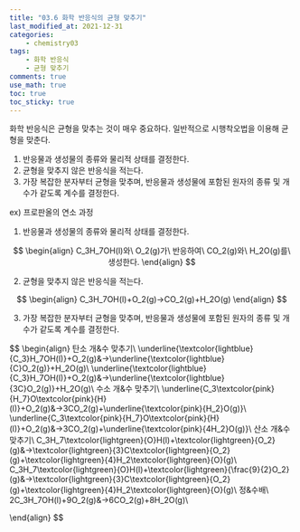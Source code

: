 ```yaml
---
title: "03.6 화학 반응식의 균형 맞추기"
last_modified_at: 2021-12-31
categories:
    - chemistry03
tags:
    - 화학 반응식
    - 균형 맞추기
comments: true
use_math: true
toc: true
toc_sticky: true
---
```


화학 반응식은 균형을 맞추는 것이 매우 중요하다. 일반적으로 시행착오법을 이용해 균형을 맞춘다.

1. 반응물과 생성물의 종류와 물리적 상태를 결정한다.
2. 균형을 맞추지 않은 반응식을 적는다.
3. 가장 복잡한 분자부터 균형을 맞추며, 반응물과 생성물에 포함된 원자의 종류 및 개수가 같도록 계수를 결정한다.

ex) 프로판올의 연소 과정

1. 반응물과 생성물의 종류와 물리적 상태를 결정한다.

$$
\begin{align}
C_3H_7OH(l)와\ O_2(g)가\ 반응하여\ CO_2(g)와\ H_2O(g)를\ 생성한다.
\end{align}
$$

2. 균형을 맞추지 않은 반응식을 적는다.

$$
\begin{align}
C_3H_7OH(l)+O_2(g)→CO_2(g)+H_2O(g)
\end{align}
$$

3. 가장 복잡한 분자부터 균형을 맞추며, 반응물과 생성물에 포함된 원자의 종류 및 개수가 같도록 계수를 결정한다.

$$
\begin{align}
탄소 개&수 맞추기\\
\underline{\textcolor{lightblue}{C_3}H_7OH(l)}+O_2(g)&→\underline{\textcolor{lightblue}{C}O_2(g)}+H_2O(g)\\
\underline{\textcolor{lightblue}{C_3}H_7OH(l)}+O_2(g)&→\underline{\textcolor{lightblue}{3C}O_2(g)}+H_2O(g)\\
수소 개&수 맞추기\\
\underline{C_3\textcolor{pink}{H_7}O\textcolor{pink}{H}(l)}+O_2(g)&→3CO_2(g)+\underline{\textcolor{pink}{H_2}O(g)}\\
\underline{C_3\textcolor{pink}{H_7}O\textcolor{pink}{H}(l)}+O_2(g)&→3CO_2(g)+\underline{\textcolor{pink}{4H_2}O(g)}\\
산소 개&수 맞추기\\
C_3H_7\textcolor{lightgreen}{O}H(l)+\textcolor{lightgreen}{O_2}(g)&→\textcolor{lightgreen}{3}C\textcolor{lightgreen}{O_2}(g)+\textcolor{lightgreen}{4}H_2\textcolor{lightgreen}{O}(g)\\
C_3H_7\textcolor{lightgreen}{O}H(l)+\textcolor{lightgreen}{\frac{9}{2}O_2}(g)&→\textcolor{lightgreen}{3}C\textcolor{lightgreen}{O_2}(g)+\textcolor{lightgreen}{4}H_2\textcolor{lightgreen}{O}(g)\\
정&수배\\
2C_3H_7OH(l)+9O_2(g)&→6CO_2(g)+8H_2O(g)\\

\end{align}
$$